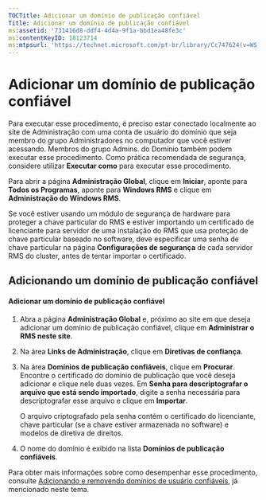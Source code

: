 ```yaml
---
TOCTitle: Adicionar um domínio de publicação confiável
Title: Adicionar um domínio de publicação confiável
ms:assetid: '731416d8-ddf4-4d4a-9f1a-bbd1ea48fe3c'
ms:contentKeyID: 18123714
ms:mtpsurl: 'https://technet.microsoft.com/pt-br/library/Cc747624(v=WS.10)'
---
```


Adicionar um domínio de publicação confiável
============================================

Para executar esse procedimento, é preciso estar conectado localmente ao site de Administração com uma conta de usuário do domínio que seja membro do grupo Administradores no computador que você estiver acessando. Membros do grupo Admins. do Domínio também podem executar esse procedimento. Como prática recomendada de segurança, considere utilizar **Executar como** para executar esse procedimento.

Para abrir a página **Administração Global**, clique em **Iniciar**, aponte para **Todos os Programas**, aponte para **Windows RMS** e clique em **Administração do Windows RMS**.

Se você estiver usando um módulo de segurança de hardware para proteger a chave particular do RMS e estiver importando um certificado de licenciante para servidor de uma instalação do RMS que usa proteção de chave particular baseado no software, deve especificar uma senha de chave particular na página **Configurações de segurança** de cada servidor RMS do cluster, antes de tentar importar o certificado.

Adicionando um domínio de publicação confiável
----------------------------------------------

#### Adicionar um domínio de publicação confiável

1.  Abra a página **Administração Global** e, próximo ao site em que deseja adicionar um domínio de publicação confiável, clique em **Administrar o RMS neste site**.

2.  Na área **Links de Administração**, clique em **Diretivas de confiança**.

3.  Na área **Domínios de publicação confiáveis**, clique em **Procurar**. Encontre o certificado do domínio de publicação que você deseja adicionar e clique nele duas vezes. Em **Senha para descriptografar o arquivo que está sendo importado**, digite a senha necessária para descriptografar esse arquivo e clique em **Importar**.

    O arquivo criptografado pela senha contém o certificado do licenciante, chave particular (se a chave estiver armazenada no software) e modelos de diretiva de direitos.

4.  O nome do domínio é exibido na lista **Domínios de publicação confiáveis**.

Para obter mais informações sobre como desempenhar esse procedimento, consulte [Adicionando e removendo domínios de usuário confiáveis](https://technet.microsoft.com/d87b502d-5497-4ccd-badf-f6807d587cee), já mencionado neste tema.
